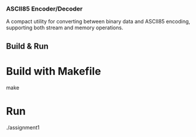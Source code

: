 ### ASCII85 Encoder/Decoder

A compact utility for converting between binary data and ASCII85 encoding, supporting both stream and memory operations.

## Build & Run

# Build with Makefile
make

# Run
./assignment1
